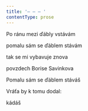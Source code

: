 ```yaml
---
title: '– – – '
contentType: prose
---
```


Po ránu mezi ďábly vstávám

pomalu sám se ďáblem stávám

tak se mi vybavuje znova

povzdech Borise Savinkova

Pomalu sám se ďáblem stáváš

Vráťa by k tomu dodal:

kádáš
